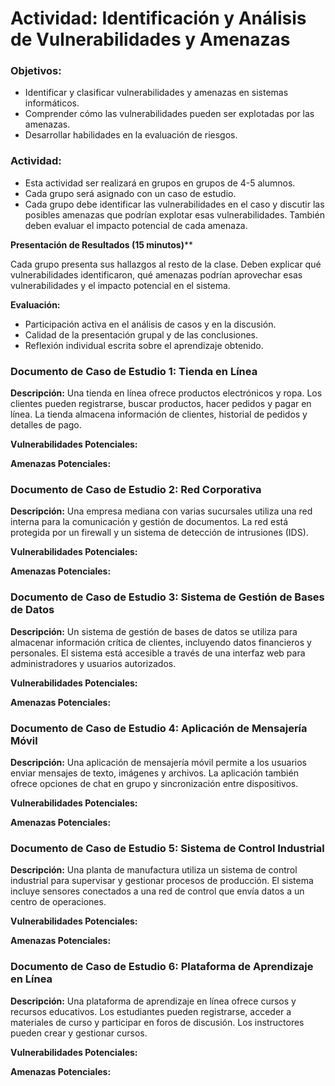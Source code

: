 


# Actividad: **Identificación y Análisis de Vulnerabilidades y Amenazas**

### Objetivos:
- Identificar y clasificar vulnerabilidades y amenazas en sistemas informáticos.
- Comprender cómo las vulnerabilidades pueden ser explotadas por las amenazas.
- Desarrollar habilidades en la evaluación de riesgos.


### Actividad:


- Esta actividad ser realizará en grupos en grupos  de 4-5 alumnos.
- Cada grupo será asignado con un caso de estudio.
 - Cada grupo debe identificar las vulnerabilidades en el caso y discutir las posibles amenazas que podrían explotar esas vulnerabilidades. También deben evaluar el impacto potencial de cada amenaza.

**Presentación de Resultados (15 minutos)****


Cada grupo presenta sus hallazgos al resto de la clase. Deben explicar qué vulnerabilidades identificaron, qué amenazas podrían aprovechar esas vulnerabilidades y el impacto potencial en el sistema.
   
**Evaluación:**


- Participación activa en el análisis de casos y en la discusión.
- Calidad de la presentación grupal y de las conclusiones.
- Reflexión individual escrita sobre el aprendizaje obtenido.


### Documento de Caso de Estudio 1: Tienda en Línea

**Descripción:** Una tienda en línea ofrece productos electrónicos y ropa. Los clientes pueden registrarse, buscar productos, hacer pedidos y pagar en línea. La tienda almacena información de clientes, historial de pedidos y detalles de pago.

**Vulnerabilidades Potenciales:**


**Amenazas Potenciales:**


### Documento de Caso de Estudio 2: Red Corporativa

**Descripción:** Una empresa mediana con varias sucursales utiliza una red interna para la comunicación y gestión de documentos. La red está protegida por un firewall y un sistema de detección de intrusiones (IDS).

**Vulnerabilidades Potenciales:**

**Amenazas Potenciales:**


### Documento de Caso de Estudio 3: Sistema de Gestión de Bases de Datos

**Descripción:** Un sistema de gestión de bases de datos se utiliza para almacenar información crítica de clientes, incluyendo datos financieros y personales. El sistema está accesible a través de una interfaz web para administradores y usuarios autorizados.

**Vulnerabilidades Potenciales:**

**Amenazas Potenciales:**



### Documento de Caso de Estudio 4: Aplicación de Mensajería Móvil

**Descripción:** Una aplicación de mensajería móvil permite a los usuarios enviar mensajes de texto, imágenes y archivos. La aplicación también ofrece opciones de chat en grupo y sincronización entre dispositivos.

**Vulnerabilidades Potenciales:**

**Amenazas Potenciales:**


### Documento de Caso de Estudio 5: Sistema de Control Industrial

**Descripción:** Una planta de manufactura utiliza un sistema de control industrial para supervisar y gestionar procesos de producción. El sistema incluye sensores conectados a una red de control que envía datos a un centro de operaciones.

**Vulnerabilidades Potenciales:**

**Amenazas Potenciales:**


### Documento de Caso de Estudio 6: Plataforma de Aprendizaje en Línea

**Descripción:** Una plataforma de aprendizaje en línea ofrece cursos y recursos educativos. Los estudiantes pueden registrarse, acceder a materiales de curso y participar en foros de discusión. Los instructores pueden crear y gestionar cursos.

**Vulnerabilidades Potenciales:**

**Amenazas Potenciales:**
